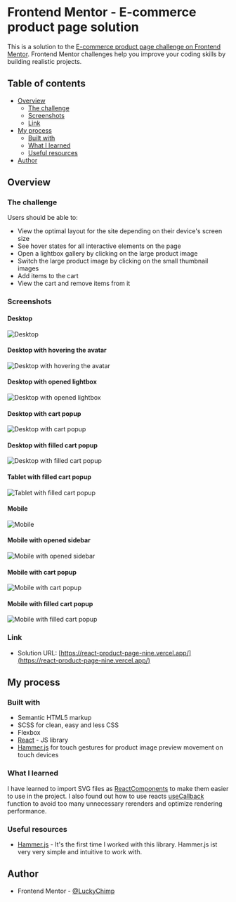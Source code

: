 # Frontend Mentor - E-commerce product page solution

This is a solution to the [E-commerce product page challenge on Frontend Mentor](https://www.frontendmentor.io/challenges/ecommerce-product-page-UPsZ9MJp6). Frontend Mentor challenges help you improve your coding skills by building realistic projects.

## Table of contents

- [Overview](#overview)
  - [The challenge](#the-challenge)
  - [Screenshots](#screenshots)
  - [Link](#link)
- [My process](#my-process)
  - [Built with](#built-with)
  - [What I learned](#what-i-learned)
  - [Useful resources](#useful-resources)
- [Author](#author)

## Overview

### The challenge

Users should be able to:

- View the optimal layout for the site depending on their device's screen size
- See hover states for all interactive elements on the page
- Open a lightbox gallery by clicking on the large product image
- Switch the large product image by clicking on the small thumbnail images
- Add items to the cart
- View the cart and remove items from it

### Screenshots

#### Desktop

![Desktop](./screenshots/screenshot-desktop.png 'Desktop')
<br>

#### Desktop with hovering the avatar

![Desktop with hovering the avatar](./screenshots/screenshot-desktop-with-avatar-hover.png 'Desktop with hovering the avatar')
<br>

#### Desktop with opened lightbox

![Desktop with opened lightbox](./screenshots/screenshot-desktop-with-lightbox.png 'Desktop with opened lightbox')
<br>

#### Desktop with cart popup

![Desktop with cart popup](./screenshots/screenshot-desktop-with-cart-popup.png 'Desktop with cart popup')
<br>

#### Desktop with filled cart popup

![Desktop with filled cart popup](./screenshots/screenshot-desktop-with-cart-popup-filled.png 'Desktop with filled cart popup')
<br>

#### Tablet with filled cart popup

![Tablet with filled cart popup](./screenshots/screenshot-tablet-with-cart-popup-filled.png 'Tablet with filled cart popup')
<br>

#### Mobile

![Mobile](./screenshots/screenshot-mobile.png 'Mobile')
<br>

#### Mobile with opened sidebar

![Mobile with opened sidebar](./screenshots/screenshot-mobile-with-opened-sidebar.png 'Mobile with opened sidebar')
<br>

#### Mobile with cart popup

![Mobile with cart popup](./screenshots/screenshot-mobile-with-cart-popup.png 'Mobile with cart popup')
<br>

#### Mobile with filled cart popup

![Mobile with filled cart popup](./screenshots/screenshot-mobile-with-cart-popup-filled.png 'Mobile with filled cart popup')
<br>

### Link

- Solution URL: [https://react-product-page-nine.vercel.app/](https://react-product-page-nine.vercel.app/)

## My process

### Built with

- Semantic HTML5 markup
- SCSS for clean, easy and less CSS
- Flexbox
- [React](https://reactjs.org/) - JS library
- [Hammer.js](https://hammerjs.github.io/) for touch gestures for product image preview movement on touch devices

### What I learned

I have learned to import SVG files as [ReactComponents](https://blog.logrocket.com/how-to-use-svgs-react/) to make them easier to use in the project. I also found out how to use reacts [useCallback](https://beta.reactjs.org/reference/react/useCallback) function to avoid too many unnecessary rerenders and optimize rendering performance.

### Useful resources

- [Hammer.js](https://hammerjs.github.io/) - It's the first time I worked with this library. Hammer.js ist very very simple and intuitive to work with.

## Author

- Frontend Mentor - [@LuckyChimp](https://www.frontendmentor.io/profile/LuckyChimp)
